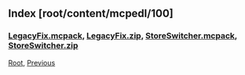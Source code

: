 
## Index [root/content/mcpedl/100]
### [LegacyFix.mcpack](./LegacyFix.mcpack), [LegacyFix.zip](./LegacyFix.zip), [StoreSwitcher.mcpack](./StoreSwitcher.mcpack), [StoreSwitcher.zip](./StoreSwitcher.zip)
[Root](/), [Previous](./../)

